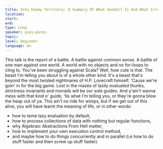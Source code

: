 ```yaml
---
title: Into Enemy Territory: A Summary Of What Haskell Is And What Irreparable Sequelae It Did To My Brain
location: 
start: 
end: 
type: Long
speaker: yves-pares
topic: 
level: beginner
language: en
---
```


This talk is the report of a battle. A battle against common sense. A battle of
one man against one world. A world with no objects and no for-loops to cling to.
You've been struggling against Scala? Well, how cute is that.
The beast I'm telling you about is of a whole other kind. It's a beast that's
beyond the most twisted nightmares of H.P. Lovecraft himself.
'Cause we're goin' in for the big game.
Lost in the mazes of lazily evaluated thunks, strictness invariants and monads
will be our sole guides.
And y'ain't wanna mess with that kind o' guide, 'tis what I'm telling you, or
they're gonna blow the heap out of ya.
This ain't no ride for wimps, but if we get out of this alive, you will have
learnt the meaning of life, or in other words:

- how to tame lazy evaluation by default,
- how to process collections of data with nothing but regular functions,
- why Algebraic Abstractions From Hell matter,
- how to implement your own execution control method,
- and maybe how to do things concurrently and in parallel (i.e how to do stuff
  faster and then screw up stuff faster).